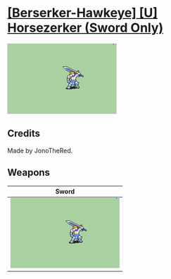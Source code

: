 # [\[Berserker-Hawkeye\] \[U\] Horsezerker \(Sword Only\)](./%5BBerserker-Hawkeye%5D%20%5BU%5D%20Horsezerker%20(Sword%20Only))

<img src="./1.%20Sword/Sword_000.png" alt="[Berserker-Hawkeye] [U] Horsezerker (Sword Only) standing" />

## Credits

Made by JonoTheRed.

## Weapons


|Sword |
|  :---: |
| <img alt="Sword animation" src="./1.%20Sword/Sword.gif" /> |
